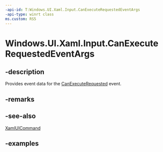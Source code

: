 ```yaml
---
-api-id: T:Windows.UI.Xaml.Input.CanExecuteRequestedEventArgs
-api-type: winrt class
ms.custom: RS5
---
```


<!-- Class syntax.
public class CanExecuteRequestedEventArgs 
-->

# Windows.UI.Xaml.Input.CanExecuteRequestedEventArgs

## -description

Provides event data for the [CanExecuteRequested](xamluicommand_canexecuterequested.md) event.



## -remarks

## -see-also

[XamlUICommand](xamluicommand.md)

## -examples

